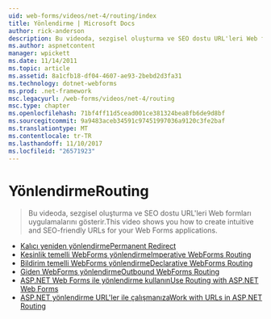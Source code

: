 ```yaml
---
uid: web-forms/videos/net-4/routing/index
title: Yönlendirme | Microsoft Docs
author: rick-anderson
description: Bu videoda, sezgisel oluşturma ve SEO dostu URL'leri Web formları uygulamalarını gösterir.
ms.author: aspnetcontent
manager: wpickett
ms.date: 11/14/2011
ms.topic: article
ms.assetid: 8a1cfb18-df04-4607-ae93-2bebd2d3fa31
ms.technology: dotnet-webforms
ms.prod: .net-framework
msc.legacyurl: /web-forms/videos/net-4/routing
msc.type: chapter
ms.openlocfilehash: 71bf4ff11d5cead001ce381324bea8fb6de9d8bf
ms.sourcegitcommit: 9a9483aceb34591c97451997036a9120c3fe2baf
ms.translationtype: MT
ms.contentlocale: tr-TR
ms.lasthandoff: 11/10/2017
ms.locfileid: "26571923"
---
```

<a name="routing"></a><span data-ttu-id="edcfc-103">Yönlendirme</span><span class="sxs-lookup"><span data-stu-id="edcfc-103">Routing</span></span>
====================
> <span data-ttu-id="edcfc-104">Bu videoda, sezgisel oluşturma ve SEO dostu URL'leri Web formları uygulamalarını gösterir.</span><span class="sxs-lookup"><span data-stu-id="edcfc-104">This video shows you how to create intuitive and SEO-friendly URLs for your Web Forms applications.</span></span>


- [<span data-ttu-id="edcfc-105">Kalıcı yeniden yönlendirme</span><span class="sxs-lookup"><span data-stu-id="edcfc-105">Permanent Redirect</span></span>](aspnet-4-quick-hit-permanent-redirect.md)
- [<span data-ttu-id="edcfc-106">Kesinlik temelli WebForms yönlendirme</span><span class="sxs-lookup"><span data-stu-id="edcfc-106">Imperative WebForms Routing</span></span>](aspnet-4-quick-hit-imperative-webforms-routing.md)
- [<span data-ttu-id="edcfc-107">Bildirim temelli WebForms yönlendirme</span><span class="sxs-lookup"><span data-stu-id="edcfc-107">Declarative WebForms Routing</span></span>](aspnet-4-quick-hit-declarative-webforms-routing.md)
- [<span data-ttu-id="edcfc-108">Giden WebForms yönlendirme</span><span class="sxs-lookup"><span data-stu-id="edcfc-108">Outbound WebForms Routing</span></span>](aspnet-4-quick-hit-outbound-webforms-routing.md)
- [<span data-ttu-id="edcfc-109">ASP.NET Web Forms ile yönlendirme kullanın</span><span class="sxs-lookup"><span data-stu-id="edcfc-109">Use Routing with ASP.NET Web Forms</span></span>](how-do-i-use-routing-with-aspnet-web-forms.md)
- [<span data-ttu-id="edcfc-110">ASP.NET yönlendirme URL'ler ile çalışmanıza</span><span class="sxs-lookup"><span data-stu-id="edcfc-110">Work with URLs in ASP.NET Routing</span></span>](how-do-i-work-with-urls-in-aspnet-routing.md)
